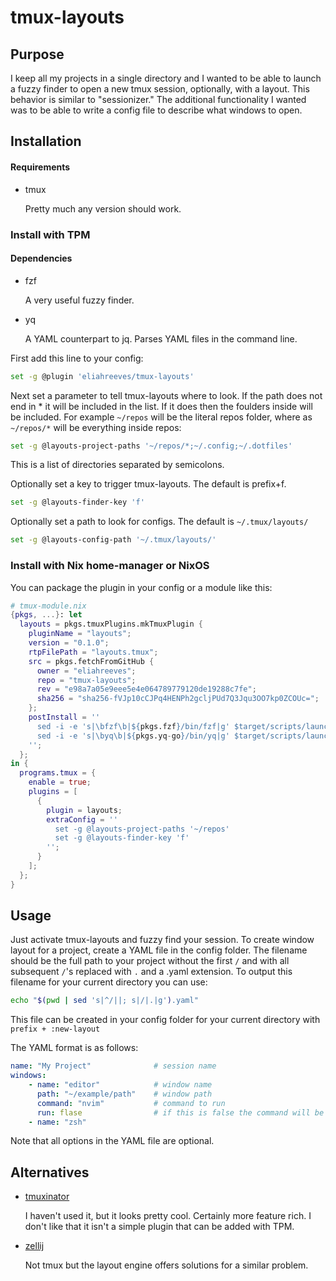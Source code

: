 # tmux-layouts

## Purpose

I keep all my projects in a single directory and I wanted to be able to launch a fuzzy finder to open a new tmux session, optionally, with a layout. This behavior is similar to "sessionizer." The additional functionality I wanted was to be able to write a config file to describe what windows to open.

## Installation
#### Requirements
- tmux

   Pretty much any version should work.
### Install with TPM
#### Dependencies
- fzf

    A very useful fuzzy finder.
- yq

    A YAML counterpart to jq. Parses YAML files in the command line.

First add this line to your config:
```bash
set -g @plugin 'eliahreeves/tmux-layouts'
```

Next set a parameter to tell tmux-layouts where to look. If the path does not end in * it will be included in the list. If it does then the foulders inside will be included. For example `~/repos` will be the literal repos folder, where as `~/repos/*` will be everything inside repos:
```bash
set -g @layouts-project-paths '~/repos/*;~/.config;~/.dotfiles'
```
This is a list of directories separated by semicolons.

Optionally set a key to trigger tmux-layouts. The default is prefix+f.
```bash
set -g @layouts-finder-key 'f'
```

Optionally set a path to look for configs. The default is `~/.tmux/layouts/`
```bash
set -g @layouts-config-path '~/.tmux/layouts/'
```
### Install with Nix home-manager or NixOS
You can package the plugin in your config or a module like this:
```nix
# tmux-module.nix
{pkgs, ...}: let
  layouts = pkgs.tmuxPlugins.mkTmuxPlugin {
    pluginName = "layouts";
    version = "0.1.0";
    rtpFilePath = "layouts.tmux";
    src = pkgs.fetchFromGitHub {
      owner = "eliahreeves";
      repo = "tmux-layouts";
      rev = "e98a7a05e9eee5e4e064789779120de19288c7fe";
      sha256 = "sha256-fVJp10cCJPq4HENPh2gcljPUd7Q3Jqu3OO7kp0ZCOUc=";
    };
    postInstall = ''
      sed -i -e 's|\bfzf\b|${pkgs.fzf}/bin/fzf|g' $target/scripts/launch.sh
      sed -i -e 's|\byq\b|${pkgs.yq-go}/bin/yq|g' $target/scripts/launch.sh
    '';
  };
in {
  programs.tmux = {
    enable = true;
    plugins = [
      {
        plugin = layouts;
        extraConfig = ''
          set -g @layouts-project-paths '~/repos'
          set -g @layouts-finder-key 'f'
        '';
      }
    ];
  };
}
```
## Usage

Just activate tmux-layouts and fuzzy find your session. To create window layout for a project, create a YAML file in the config folder. The filename should be the full path to your project without the first `/` and with all subsequent `/`'s replaced with `.` and a .yaml extension. To output this filename for your current directory you can use: 
```bash
echo "$(pwd | sed 's|^/||; s|/|.|g').yaml"
```
This file can be created in your config folder for your current directory with `prefix + :new-layout`

The YAML format is as follows:
```yaml
name: "My Project"              # session name
windows:
    - name: "editor"            # window name
      path: "~/example/path"    # window path
      command: "nvim"           # command to run       
      run: flase                # if this is false the command will be typed but not run, default true
    - name: "zsh"
```
Note that all options in the YAML file are optional.

## Alternatives
- [tmuxinator](https://github.com/tmuxinator/tmuxinator)

    I haven't used it, but it looks pretty cool. Certainly more feature rich. I don't like that it isn't a simple plugin that can be added with TPM.

- [zellij](https://github.com/zellij-org/zellij)

    Not tmux but the layout engine offers solutions for a similar problem.

